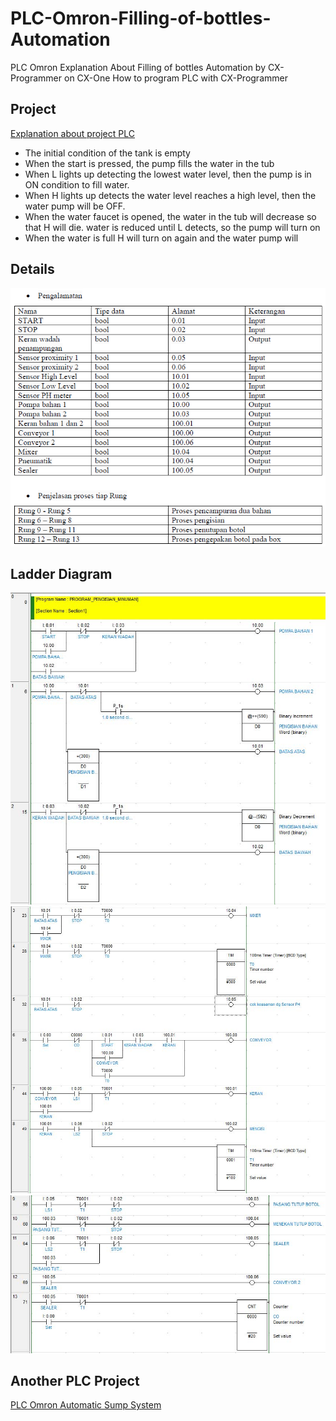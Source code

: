 # PLC-Omron-Filling-of-bottles-Automation
PLC Omron Explanation About Filling of bottles Automation by CX-Programmer on CX-One
How to program PLC with CX-Programmer 

## Project

[Explanation about project PLC](https://youtu.be/a6hl7-lfZ4Q) 

- The initial condition of the tank is empty
- When the start is pressed, the pump fills the water in the tub
- When L lights up detecting the lowest water level, then the pump is in ON condition to fill water.
- When H lights up detects the water level reaches a high level, then the water pump will be OFF.
- When the water faucet is opened, the water in the tub will decrease so that H will die. water is reduced until L detects, so the pump will turn on
- When the water is full H will turn on again and the water pump will

## Details
![Tables](Table-of-Address.PNG)

## Ladder Diagram
![Program1](Program1.jpg)
![Program2](Program2.jpg)
![Program3](Program3.jpg)

## Another PLC Project
[PLC Omron Automatic Sump System](https://github.com/electricianinsomniac/PLC-Omron-Automatic-Sump-System)

